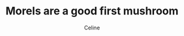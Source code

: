 ---
title: Morels are a good first mushroom
author: Celine
layout: multipage
order: celine
chapter: '006'
links:
  - text: Tell him you’ve heard about them from a friend
    to: '/pieces/celine/007a'
  - text: Tell him you’ve only heard about them through…an online forum…
    to: '/pieces/celine/007b'
season: summer
post-count: 16
rank: Member
---